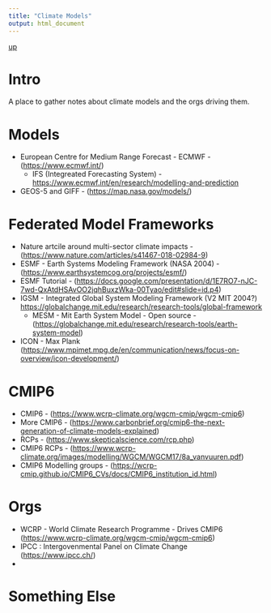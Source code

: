 ```yaml
---
title: "Climate Models"
output: html_document
---
```

[up](https://mikewise2718.github.io/markdowndocs/)

# Intro
A place to gather notes about climate models and the orgs driving them.


# Models
- European Centre for Medium Range Forecast - ECMWF - (https://www.ecmwf.int/)
    - IFS (Integreated Forecasting System) - https://www.ecmwf.int/en/research/modelling-and-prediction
- GEOS-5 and GIFF - (https://map.nasa.gov/models/)

# Federated Model Frameworks
- Nature artcile around multi-sector climate impacts - (https://www.nature.com/articles/s41467-018-02984-9)
- ESMF - Earth Systems Modeling Framework (NASA 2004) - (https://www.earthsystemcog.org/projects/esmf/)
- ESMF Tutorial - (https://docs.google.com/presentation/d/1E7RO7-nJC-7wd-QxAtdHSAvOO2jqhBuxzWka-00Tyao/edit#slide=id.p4)
- IGSM - Integrated Global System Modeling Framework (V2 MIT 2004?) https://globalchange.mit.edu/research/research-tools/global-framework
  - MESM - Mit Earth System Model - Open source - (https://globalchange.mit.edu/research/research-tools/earth-system-model)
- ICON - Max Plank (https://www.mpimet.mpg.de/en/communication/news/focus-on-overview/icon-development/)

# CMIP6
- CMIP6 - (https://www.wcrp-climate.org/wgcm-cmip/wgcm-cmip6)
- More CMIP6 - (https://www.carbonbrief.org/cmip6-the-next-generation-of-climate-models-explained)
- RCPs - (https://www.skepticalscience.com/rcp.php)
- CMIP6 RCPs - (https://www.wcrp-climate.org/images/modelling/WGCM/WGCM17/8a_vanvuuren.pdf)
- CMIP6 Modelling groups - (https://wcrp-cmip.github.io/CMIP6_CVs/docs/CMIP6_institution_id.html)

# Orgs
- WCRP - World Climate Research Programme - Drives CMIP6 (https://www.wcrp-climate.org/wgcm-cmip/wgcm-cmip6)
- IPCC : Intergovenmental Panel on Climate Change (https://www.ipcc.ch/)
- 

# Something Else
